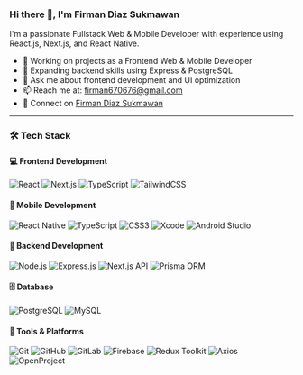 ### Hi there 👋, I'm Firman Diaz Sukmawan

I'm a passionate Fullstack Web & Mobile Developer with experience using React.js, Next.js, and React Native.

- 🔭 Working on projects as a Frontend Web & Mobile Developer  
- 🌱 Expanding backend skills using Express & PostgreSQL   
- 💬 Ask me about frontend development and UI optimization  
- 📫 Reach me at: [firman670676@gmail.com](mailto:firman670676@gmail.com)  
- 🔗 Connect on [Firman Diaz Sukmawan](https://www.linkedin.com/in/firman-diazsukmawan)

---

### 🛠 Tech Stack

#### 💻 Frontend Development
![React](https://img.shields.io/badge/React-20232A?style=for-the-badge&logo=react)
![Next.js](https://img.shields.io/badge/Next.js-000000?style=for-the-badge&logo=next.js)
![TypeScript](https://img.shields.io/badge/TypeScript-007ACC?style=for-the-badge&logo=typescript)
![TailwindCSS](https://img.shields.io/badge/TailwindCSS-06B6D4?style=for-the-badge&logo=tailwindcss)

#### 📱 Mobile Development
![React Native](https://img.shields.io/badge/React_Native-20232A?style=for-the-badge&logo=react)
![TypeScript](https://img.shields.io/badge/TypeScript-007ACC?style=for-the-badge&logo=typescript)
![CSS3](https://img.shields.io/badge/CSS-1572B6?style=for-the-badge&logo=css3)
![Xcode](https://img.shields.io/badge/Xcode-147EFB?style=for-the-badge&logo=xcode)
![Android Studio](https://img.shields.io/badge/Android_Studio-3DDC84?style=for-the-badge&logo=android-studio)

#### 🧠 Backend Development
![Node.js](https://img.shields.io/badge/Node.js-339933?style=for-the-badge&logo=nodedotjs)
![Express.js](https://img.shields.io/badge/Express.js-000000?style=for-the-badge&logo=express)
![Next.js API](https://img.shields.io/badge/Next.js_API-000000?style=for-the-badge&logo=next.js)
![Prisma ORM](https://img.shields.io/badge/Prisma-2D3748?style=for-the-badge&logo=prisma)

#### 🗄️ Database
![PostgreSQL](https://img.shields.io/badge/PostgreSQL-336791?style=for-the-badge&logo=postgresql)
![MySQL](https://img.shields.io/badge/MySQL-4479A1?style=for-the-badge&logo=mysql)

#### 🧰 Tools & Platforms
![Git](https://img.shields.io/badge/Git-F05032?style=for-the-badge&logo=git)
![GitHub](https://img.shields.io/badge/GitHub-181717?style=for-the-badge&logo=github)
![GitLab](https://img.shields.io/badge/GitLab-FC6D26?style=for-the-badge&logo=gitlab)
![Firebase](https://img.shields.io/badge/Firebase-FFCA28?style=for-the-badge&logo=firebase)
![Redux Toolkit](https://img.shields.io/badge/Redux_Toolkit-593D88?style=for-the-badge&logo=redux)
![Axios](https://img.shields.io/badge/Axios-5A29E4?style=for-the-badge&logo=axios)
![OpenProject](https://img.shields.io/badge/OpenProject-2875C9?style=for-the-badge&logo=openproject)

